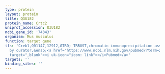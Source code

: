 ```yaml
---
type: protein
layout: protein
title: Q3U182
protein_name: Crtc2
uniprot_accession: Q3U182
ncbi_gene_id: '74343'
organism: Mus musculus
function: target gene
tfs: 'Creb1,Q01147,12912,GTRD; TRRUST,chromatin immunoprecipitation assay; inferred
  by curator,&ensp;<a href="https://www.ncbi.nlm.nih.gov/pubmed/?term=23677932%5Buid%5D"
  target="_blank"><i uk-icon="icon: link"></i>Pubmed</a>'
targets: ''
binding_sites: ''
---
```


